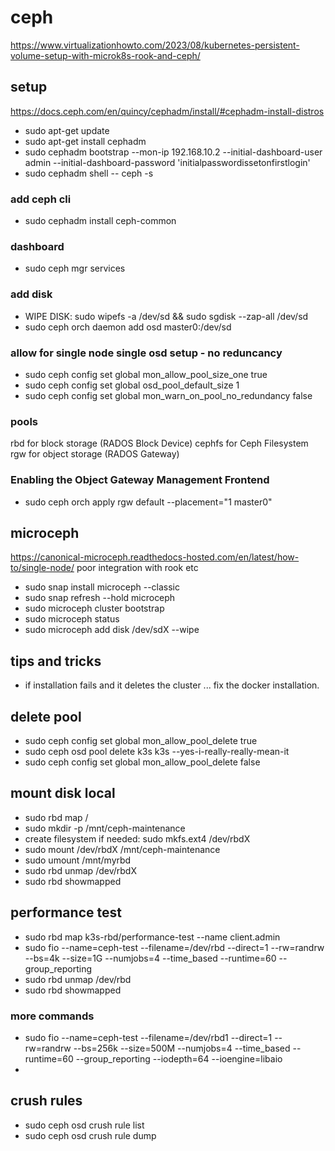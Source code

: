 # ceph
https://www.virtualizationhowto.com/2023/08/kubernetes-persistent-volume-setup-with-microk8s-rook-and-ceph/

## setup
https://docs.ceph.com/en/quincy/cephadm/install/#cephadm-install-distros

* sudo apt-get update
* sudo apt-get install cephadm
* sudo cephadm bootstrap --mon-ip 192.168.10.2 --initial-dashboard-user admin --initial-dashboard-password 'initialpasswordissetonfirstlogin'
* sudo cephadm shell -- ceph -s

### add ceph cli 
* sudo cephadm install ceph-common 

### dashboard
* sudo ceph mgr services

### add disk

* WIPE DISK: sudo wipefs -a /dev/sd<X> && sudo sgdisk --zap-all /dev/sd<X>
* sudo ceph orch daemon add osd master0:/dev/sd<X> 

### allow for single node single osd setup - no reduncancy
* sudo ceph config set global mon_allow_pool_size_one true
* sudo ceph config set global osd_pool_default_size 1
* sudo ceph config set global mon_warn_on_pool_no_redundancy false 

### pools

rbd for block storage (RADOS Block Device)
cephfs for Ceph Filesystem
rgw for object storage (RADOS Gateway)

### Enabling the Object Gateway Management Frontend 
* sudo ceph orch apply rgw default --placement="1 master0"


## microceph
https://canonical-microceph.readthedocs-hosted.com/en/latest/how-to/single-node/
poor integration with rook etc

* sudo snap install microceph --classic
* sudo snap refresh --hold microceph
* sudo microceph cluster bootstrap
* sudo microceph status
* sudo microceph add disk /dev/sdX --wipe

## tips and tricks
* if installation fails and it deletes the cluster ... fix the docker installation.


## delete pool
* sudo ceph config set global mon_allow_pool_delete true 
* sudo ceph osd pool delete k3s k3s --yes-i-really-really-mean-it
* sudo ceph config set global mon_allow_pool_delete false 

## mount disk local
* sudo rbd map <pool-name>/<image-name>
* sudo mkdir -p /mnt/ceph-maintenance
* create filesystem if needed: sudo mkfs.ext4 /dev/rbdX
* sudo mount /dev/rbdX /mnt/ceph-maintenance
* sudo umount /mnt/myrbd
* sudo rbd unmap /dev/rbdX
* sudo rbd showmapped

## performance test
* sudo rbd map k3s-rbd/performance-test --name client.admin
* sudo fio --name=ceph-test --filename=/dev/rbd<X> --direct=1 --rw=randrw --bs=4k --size=1G --numjobs=4 --time_based --runtime=60 --group_reporting
* sudo rbd unmap /dev/rbd<X>
* sudo rbd showmapped

### more commands
* sudo fio --name=ceph-test --filename=/dev/rbd1 --direct=1 --rw=randrw --bs=256k --size=500M --numjobs=4 --time_based --runtime=60 --group_reporting --iodepth=64 --ioengine=libaio
* 

## crush rules
* sudo ceph osd crush rule list
* sudo ceph osd crush rule dump <rule-name>